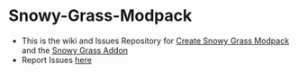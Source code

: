 # Snowy-Grass-Modpack

- This is the wiki and Issues Repository for [Create Snowy Grass Modpack](https://modrinth.com/project/create-snowy-grass) and the [Snowy Grass Addon](https://modrinth.com/mod/snowy-grass-addon)
- Report Issues [here](https://github.com/ShadowDara/Snowy-Grass-Modpack/issues)
